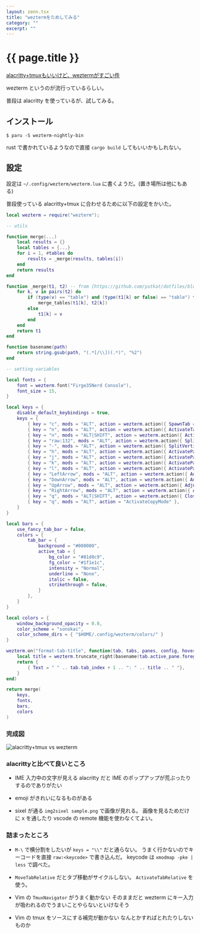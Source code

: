 ```yaml
---
layout: zenn.tsx
title: "weztermをためしてみる"
category: ""
excerpt: ""
---
```


# {{ page.title }}

[alacritty+tmuxもいいけど、weztermがすごい件](https://zenn.dev/yutakatay/articles/wezterm-intro#4.-%E3%82%BF%E3%83%BC%E3%83%9F%E3%83%8A%E3%83%AB%E3%83%9E%E3%83%AB%E3%83%81%E3%83%97%E3%83%AC%E3%82%AF%E3%82%B5(tmux-%E7%9B%B8%E5%BD%93)%E3%82%92%E5%86%85%E8%94%B5%E3%81%97%E3%81%A6%E3%81%84%E3%82%8B%E3%81%AE%E3%81%8C%E3%81%99%E3%81%94%E3%81%84)

wezterm というのが流行っているらしい。

普段は alacritty を使っているが、試してみる。

## インストール

```console
$ paru -S wezterm-nightly-bin
```

rust で書かれているようなので直接 `cargo build` してもいいかもしれない。

## 設定

設定は `~/.config/wezterm/wezterm.lua` に書くようだ。(置き場所は他にもある)

普段使っている alacritty+tmux に合わせるために以下の設定をかいた。

```lua
local wezterm = require("wezterm");

-- utils

function merge(...)
    local results = {}
    local tables = {...}
    for i = 1, #tables do
        results = _merge(results, tables[i])
    end
    return results
end

function _merge(t1, t2) -- from [https://github.com/yutkat/dotfiles/blob/3576916618fa7991de69682f628ec4832cf919c7/.config/wezterm/utils.lua]
	for k, v in pairs(t2) do
		if (type(v) == "table") and (type(t1[k] or false) == "table") then
			merge_tables(t1[k], t2[k])
		else
			t1[k] = v
		end
	end
	return t1
end

function basename(path)
	return string.gsub(path, "(.*[/\\])(.*)", "%2")
end

-- setting variables

local fonts = {
    font = wezterm.font("Firge35Nerd Console"),
    font_size = 15,
}

local keys = {
    disable_default_keybindings = true,
    keys = {
        { key = "c", mods = "ALT", action = wezterm.action({ SpawnTab = "DefaultDomain" }) },
        { key = "n", mods = "ALT", action = wezterm.action({ ActivateTabRelative = 1 }) },
        { key = "n", mods = "ALT|SHIFT", action = wezterm.action({ ActivateTabRelative = -1 }) },
        { key = "raw:132", mods = "ALT", action = wezterm.action({ SplitHorizontal = {domain = "CurrentPaneDomain"} }) }, -- 132 = backslash
        { key = "-", mods = "ALT", action = wezterm.action({ SplitVertical = {domain = "CurrentPaneDomain"} }) },
        { key = "h", mods = "ALT", action = wezterm.action({ ActivatePaneDirection = "Left" }) },
        { key = "j", mods = "ALT", action = wezterm.action({ ActivatePaneDirection = "Down" }) },
        { key = "k", mods = "ALT", action = wezterm.action({ ActivatePaneDirection = "Up" }) },
        { key = "l", mods = "ALT", action = wezterm.action({ ActivatePaneDirection = "Right" }) },
        { key = "LeftArrow", mods = "ALT", action = wezterm.action({ AdjustPaneSize = {"Left", 3} })},
        { key = "DownArrow", mods = "ALT", action = wezterm.action({ AdjustPaneSize = {"Down", 3} })},
        { key = "UpArrow", mods = "ALT", action = wezterm.action({ AdjustPaneSize = {"Up", 3} })},
        { key = "RightArrow", mods = "ALT", action = wezterm.action({ AdjustPaneSize = {"Right", 3} })},
        { key = "q", mods = "ALT|SHIFT", action = wezterm.action({ CloseCurrentPane = {confirm = false} })},
        { key = "q", mods = "ALT", action = "ActivateCopyMode" },
    }
}

local bars = {
    use_fancy_tab_bar = false,
    colors = {
        tab_bar = {
            background = "#000000",
            active_tab = {
                bg_color = "#81d0c9",
                fg_color = "#1f1e1c",
                intensity = "Normal",
                underline = "None",
                italic = false,
                strikethrough = false,
            }
        },
    }
}

local colors = {
    window_background_opacity = 0.8,
    color_scheme = "sonokai",
    color_scheme_dirs = { "$HOME/.config/wezterm/colors/" }
}

wezterm.on("format-tab-title", function(tab, tabs, panes, config, hover, max_width)
	local title = wezterm.truncate_right(basename(tab.active_pane.foreground_process_name), max_width)
	return {
		{ Text = " " .. tab.tab_index + 1 .. ": " .. title .. " "},
	}
end)

return merge(
    keys,
    fonts,
    bars,
    colors
)
```

### 完成図

![alacritty+tmux vs wezterm](https://i.gyazo.com/b9255a87fb554c4a002c755d985cb260.png)

### alacrittyと比べて良いところ

- IME 入力中の文字が見える
    alacritty だと IME のポップアップが荒ぶったりするのでありがたい

- emoji がきれいになるものがある
- sixel が通る
    `img2sixel sample.png` で画像が見れる。
    画像を見るためだけに x を通したり vscode の remote 機能を使わなくてよい。

### 詰まったところ

- `M-\` で横分割をしたいが `keys = "\\"` だと通らない。
    うまく行かないのでキーコードを直接 `raw:<keycode>` で書き込んだ。
    keycode は `xmodmap -pke | less` で調べた。

- `MoveTabRelative` だとタブ移動がサイクルしない。
    `ActivateTabRelative` を使う。

- Vim の `TmuxNavigator` がうまく動かない
    そのままだと wezterm にキー入力が吸われるのでうまいことやらないといけなそう

- Vim の tmux をソースにする補完が動かない
    なんとかすればとれたりしないものか
